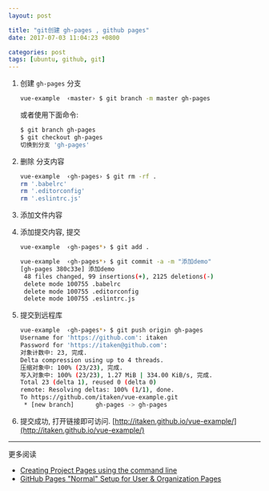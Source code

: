 ```yaml
---
layout: post

title: "git创建 gh-pages , github pages"
date: 2017-07-03 11:04:23 +0800

categories: post
tags: [ubuntu, github, git]
---
```


1. 创建 `gh-pages` 分支

    ```bash
    vue-example  ‹master› $ git branch -m master gh-pages
    ```

    或者使用下面命令:

    ```bash
    $ git branch gh-pages
    $ git checkout gh-pages
    切换到分支 'gh-pages'
    ```

1. 删除 分支内容

    ```bash
    vue-example  ‹gh-pages› $ git rm -rf .
    rm '.babelrc'
    rm '.editorconfig'
    rm '.eslintrc.js'
    ```

1. 添加文件内容

1. 添加提交内容, 提交

    ```bash
    vue-example  ‹gh-pages*› $ git add .

    vue-example  ‹gh-pages*› $ git commit -a -m "添加demo"
    [gh-pages 380c33e] 添加demo
     48 files changed, 99 insertions(+), 2125 deletions(-)
     delete mode 100755 .babelrc
     delete mode 100755 .editorconfig
     delete mode 100755 .eslintrc.js
    ```

1. 提交到远程库

    ```bash
    vue-example  ‹gh-pages*› $ git push origin gh-pages
    Username for 'https://github.com': itaken
    Password for 'https://itaken@github.com':
    对象计数中: 23, 完成.
    Delta compression using up to 4 threads.
    压缩对象中: 100% (23/23), 完成.
    写入对象中: 100% (23/23), 1.27 MiB | 334.00 KiB/s, 完成.
    Total 23 (delta 1), reused 0 (delta 0)
    remote: Resolving deltas: 100% (1/1), done.
    To https://github.com/itaken/vue-example.git
     * [new branch]      gh-pages -> gh-pages
    ```

1. 提交成功, 打开链接即可访问. [http://itaken.github.io/vue-example/](http://itaken.github.io/vue-example/)


---
更多阅读
- [Creating Project Pages using the command line](https://help.github.com/articles/creating-project-pages-using-the-command-line/)
- [GitHub Pages "Normal" Setup for User & Organization Pages](https://gist.github.com/chrisjacob/1086274)
